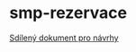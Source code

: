 # smp-rezervace

[Sdílený dokument pro návrhy](https://docs.google.com/document/d/1H5FA9ZMvRyiKc2jJsSeIKaEpTqPbW7GEWaNJ8SYad_c/edit)

